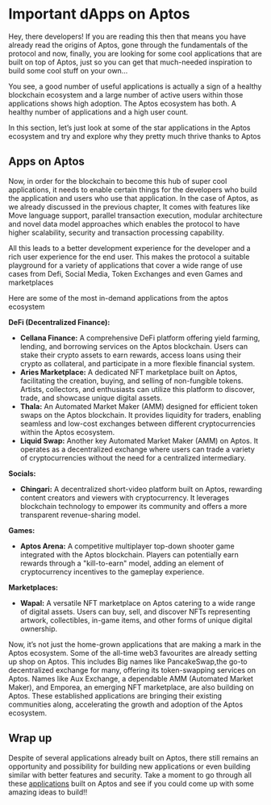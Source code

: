 # Important dApps on Aptos

Hey, there developers! If you are reading this then that means you have already read the origins of Aptos, gone through the fundamentals of the protocol and now, finally, you are looking for some cool applications that are built on top of Aptos, just so you can get that much-needed inspiration to build some cool stuff on your own… 

You see, a good number of useful applications is actually a sign of a healthy blockchain ecosystem and a large number of active users within those applications shows high adoption. The Aptos ecosystem has both. A healthy number of applications and a high user count.

In this section, let’s just look at some of the star applications in the Aptos ecosystem and try and explore why they pretty much thrive thanks to Aptos

## Apps on Aptos

Now, in order for the blockchain to become this hub of super cool applications, it needs to enable certain things for the developers who build the application and users who use that application. In the case of Aptos, as we already discussed in the previous chapter, It comes with features like Move language support, parallel transaction execution, modular architecture and novel data model approaches which enables the protocol to have higher scalability, security and transaction processing capability. 

All this leads to a better development experience for the developer and a rich user experience for the end user.  This makes the protocol a suitable playground for a variety of  applications that cover a wide range of use cases from Defi, Social Media, Token Exchanges and even Games and marketplaces

Here are some of the most in-demand applications from the aptos ecosystem

**DeFi (Decentralized Finance):**

- **Cellana Finance:** A comprehensive DeFi platform offering yield farming, lending, and borrowing services on the Aptos blockchain. Users can stake their crypto assets to earn rewards, access loans using their crypto as collateral, and participate in a more flexible financial system.
- **Aries Marketplace:** A dedicated NFT marketplace built on Aptos, facilitating the creation, buying, and selling of non-fungible tokens. Artists, collectors, and enthusiasts can utilize this platform to discover, trade, and showcase unique digital assets.
- **Thala:** An Automated Market Maker (AMM) designed for efficient token swaps on the Aptos blockchain. It provides liquidity for traders, enabling seamless and low-cost exchanges between different cryptocurrencies within the Aptos ecosystem.
- **Liquid Swap:** Another key Automated Market Maker (AMM) on Aptos. It operates as a decentralized exchange where users can trade a variety of cryptocurrencies without the need for a centralized intermediary.

**Socials:**

- **Chingari:** A decentralized short-video platform built on Aptos, rewarding content creators and viewers with cryptocurrency. It leverages blockchain technology to empower its community and offers a more transparent revenue-sharing model.

**Games:**

- **Aptos Arena:** A competitive multiplayer top-down shooter game integrated with the Aptos blockchain. Players can potentially earn rewards through a "kill-to-earn" model, adding an element of cryptocurrency incentives to the gameplay experience.

**Marketplaces:**

- **Wapal:** A versatile NFT marketplace on Aptos catering to a wide range of digital assets. Users can buy, sell, and discover NFTs representing artwork, collectibles, in-game items, and other forms of unique digital ownership.

Now, it’s not just the home-grown applications that are making a mark in the Aptos ecosystem. Some of the all-time web3 favourites are already setting up shop on Aptos. This includes Big names like PancakeSwap,the go-to decentralized exchange for many, offering its token-swapping services on Aptos.  Names like Aux Exchange, a dependable AMM (Automated Market Maker), and  Emporea, an emerging NFT marketplace, are also building on Aptos. These established applications are bringing their existing communities along, accelerating the growth and adoption of the Aptos ecosystem.

## Wrap up

Despite of several applications already built on Aptos, there still remains an opportunity and possibility for building new applications or even building similar with better features and security. Take a moment to go through all these [applications](https://aptosfoundation.org/ecosystem/projects/all)  built on Aptos and see if you could come up with some amazing ideas to build!!